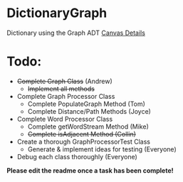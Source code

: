 # DictionaryGraph
Dictionary using the Graph ADT
[Canvas Details](https://canvas.wisc.edu/courses/91820/pages/p4-dictionary-graph)

# Todo:
* ~~Complete Graph Class~~ (Andrew)
  * ~~Implement all methods~~
* Complete Graph Processor Class
  * Complete PopulateGraph Method (Tom)
  * Complete Distance/Path Methods (Joyce)
* Complete Word Processor Class
  * Complete getWordStream Method (Mike)
  * ~~Complete isAdjacent Method (Collin)~~
* Create a thorough GraphProcessorTest Class
  * Generate & implement ideas for testing (Everyone)
* Debug each class thoroughly (Everyone)

**Please edit the readme once a task has been complete!**

